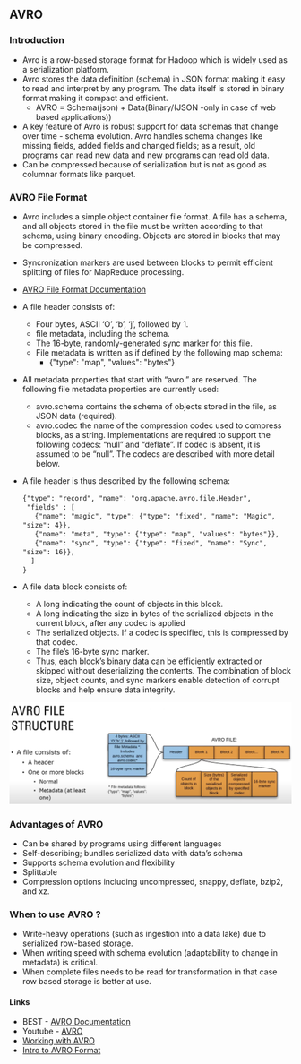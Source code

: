 <h2> AVRO </h2>

<h3> Introduction </h3>

* Avro is a row-based storage format for Hadoop which is widely used as a serialization platform. 
* Avro stores the data definition (schema) in JSON format making it easy to read and interpret by any program. The data itself is stored in binary format making it compact and efficient. 
  * AVRO = Schema(json) + Data(Binary/(JSON -only in case of web based applications))
* A key feature of Avro is robust support for data schemas that change over time - schema evolution. Avro handles schema changes like missing fields, added fields and changed fields; as a result, old programs can read new data and new programs can read old data.
* Can be compressed because of serialization but is not as good as columnar formats like parquet.

<h3> AVRO File Format </h3>

* Avro includes a simple object container file format. A file has a schema, and all objects stored in the file must be written according to that schema, using binary encoding. Objects are stored in blocks that may be compressed. 
* Syncronization markers are used between blocks to permit efficient splitting of files for MapReduce processing.
* [AVRO File Format Documentation](https://avro.apache.org/docs/1.11.1/specification/#object-container-files)

* A file header consists of:

  * Four bytes, ASCII ‘O’, ‘b’, ‘j’, followed by 1.
  * file metadata, including the schema.
  * The 16-byte, randomly-generated sync marker for this file.
  * File metadata is written as if defined by the following map schema:
    * {"type": "map", "values": "bytes"}


* All metadata properties that start with “avro.” are reserved. The following file metadata properties are currently used:
  * avro.schema contains the schema of objects stored in the file, as JSON data (required).
  * avro.codec the name of the compression codec used to compress blocks, as a string. Implementations are required to support the following codecs: “null” and “deflate”. If codec is absent, it is assumed to be “null”. The codecs are described with more detail below.

* A file header is thus described by the following schema:

  ```
  {"type": "record", "name": "org.apache.avro.file.Header",
   "fields" : [
     {"name": "magic", "type": {"type": "fixed", "name": "Magic", "size": 4}},
     {"name": "meta", "type": {"type": "map", "values": "bytes"}},
     {"name": "sync", "type": {"type": "fixed", "name": "Sync", "size": 16}},
    ]
  }
  ```
  
* A file data block consists of:

  * A long indicating the count of objects in this block.
  * A long indicating the size in bytes of the serialized objects in the current block, after any codec is applied
  * The serialized objects. If a codec is specified, this is compressed by that codec.
  * The file’s 16-byte sync marker.
  * Thus, each block’s binary data can be efficiently extracted or skipped without deserializing the contents. The combination of block size, object counts, and sync markers enable detection of corrupt blocks and help ensure data integrity.

![AVRO File Format](../../Images/AVRO_File_Format.png)


<h3> Advantages of AVRO </h3>

* Can be shared by programs using different languages
* Self-describing; bundles serialized data with data’s schema
* Supports schema evolution and flexibility
* Splittable
* Compression options including uncompressed, snappy, deflate, bzip2, and xz. 




<h3> When to use AVRO ? </h3>

* Write-heavy operations (such as ingestion into a data lake) due to serialized row-based storage. 
* When writing speed with schema evolution (adaptability to change in metadata) is critical.
* When complete files needs to be read for transformation in that case row based storage is better at use.





<h4> Links </h4>

* BEST - [AVRO Documentation](https://avro.apache.org/docs/1.11.1/specification/#data-serialization-and-deserialization)
* Youtube - [AVRO](https://www.youtube.com/watch?v=k_4GM5EDNI8)
* [Working with AVRO](https://dzone.com/articles/new-article)
* [Intro to AVRO Format](https://sqream.com/blog/a-detailed-introduction-to-the-avro-data-format/)

